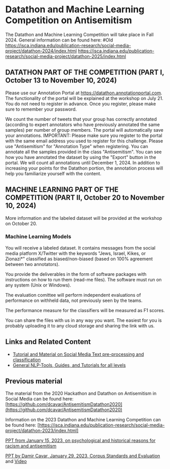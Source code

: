 # Datathon and Machine Learning Competition on Antisemitism

The Datathon and Machine Learning Competition will take place in Fall 2024. General information can be found here: 
#Old https://isca.indiana.edu/publication-research/social-media-project/datathon-2024/index.html 
https://isca.indiana.edu/publication-research/social-media-project/datathon-2025/index.html

## DATATHON PART OF THE COMPETITION (PART I, October 13 to November 10, 2024)

Please use our Annotation Portal at https://datathon.annotationportal.com. The functionality of the portal will be explained at the workshop on July 21. You do not need to register in advance. Once you register, please make sure to remember your password.

We count the number of tweets that your group has correctly annotated (according to expert annotators who have previously annotated the same samples) per number of group members. The portal will automatically save your annotations. IMPORTANT: Please make sure you register to the portal with the same email address you used to register for this challenge. Please use "Antisemitism" for "Annotation Type" when registering. You can annotate all the samples provided in the class "Antisemitism". You can see how you have annotated the dataset by using the "Export" button in the portal. We will count all annotations until December 1, 2024. In addition to increasing your points for the Datathon portion, the annotation process will help you familiarize yourself with the content. 

## MACHINE LEARNING PART OF THE COMPETITION (PART II, October 20 to November 10, 2024)

More information and the labeled dataset will be provided at the workshop on October 20.

### Machine Learning Models

You will receive a labeled dataset. It contains messages from the social media platform X/Twitter with the keywords "Jews, Israel, Kikes, or Zionazi*" classified as biased/non-biased (based on 100% agreement between two annotators).

You provide the deliverables in the form of software packages with instructions on how to run them (read-me files). The software must run on any system (Unix or Windows).

The evaluation comittee will perform independent evaluations of performance on withheld data, not previously seen by the teams.

The performance measure for the classifiers will be measured as F1 scores.

You can share the files with us in any way you want. The easiest for you is probably uploading it to any cloud storage and sharing the link with us.


## Links and Related Content

- [Tutorial and Material on Social Media Text pre-processing and classification](https://github.com/AnnotationPortal/DatathonandHackathon.github.io/blob/main/NLP_ML_Social_Media_Processing.md)
- [General NLP-Tools, Guides, and Tutorials for all levels](https://github.com/AnnotationPortal/DatathonandHackathon.github.io/blob/c8cc15cf6231e0e994162514d60e4737c34f0cc9/NLP-Tools%20and%20Guides.md)


## Previous material

The material from the 2020 Hackathon and Datathon on Antisemitism in Social Media can be found here: [https://github.com/dcavar/AntisemitismDatathon2020](https://github.com/dcavar/AntisemitismDatathon2020)

Information on the 2023 Datathon and Machine Learning Competition can be found here:
[https://isca.indiana.edu/publication-research/social-media-project/datathon-2023/index.html]

[PPT from January 15, 2023, on psychological and historical reasons for racism and antisemitism](https://github.com/AnnotationPortal/DatathonandHackathon.github.io/blob/main/Psychological%20and%20Historical%20Reasons%20for%20Racism%20and%20Antisemitism.pptx)

[PPT by Damir Cavar, January 29, 2023, Corpus Standards and Evaluation](https://github.com/AnnotationPortal/DatathonandHackathon.github.io/blob/main/Corpus_Format_Selection.pdf) and [Video](https://iu.mediaspace.kaltura.com/media/t/1_5sfcj3ix)
